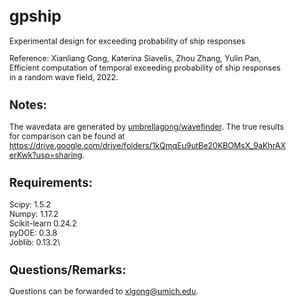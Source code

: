 # gpship
Experimental design for exceeding probability of ship responses

Reference: Xianliang Gong, Katerina Siavelis, Zhou Zhang, Yulin Pan, Efficient computation of temporal exceeding probability of ship responses in a random wave field, 2022.


## Notes:

The wavedata are generated by [umbrellagong/wavefinder](https://github.com/umbrellagong/wavefinder). The true results for comparison can be found at https://drive.google.com/drive/folders/1kQmqEu9utBe20KBOMsX_9aKhrAXerKwk?usp=sharing.


## Requirements:

Scipy: 1.5.2\
Numpy: 1.17.2\
Scikit-learn 0.24.2\
pyDOE: 0.3.8\
Joblib: 0.13.2\


## Questions/Remarks:
Questions can be forwarded to xlgong@umich.edu.
